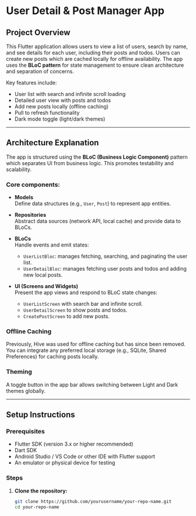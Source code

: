 # User Detail & Post Manager App

## Project Overview

This Flutter application allows users to view a list of users, search by name, and see details for each user, including their posts and todos. Users can create new posts which are cached locally for offline availability. The app uses the **BLoC pattern** for state management to ensure clean architecture and separation of concerns.

Key features include:  
- User list with search and infinite scroll loading  
- Detailed user view with posts and todos  
- Add new posts locally (offline caching)  
- Pull to refresh functionality  
- Dark mode toggle (light/dark themes)

---

## Architecture Explanation

The app is structured using the **BLoC (Business Logic Component)** pattern which separates UI from business logic. This promotes testability and scalability.

### Core components:

- **Models**  
  Define data structures (e.g., `User`, `Post`) to represent app entities.

- **Repositories**  
  Abstract data sources (network API, local cache) and provide data to BLoCs.

- **BLoCs**  
  Handle events and emit states:
  - `UserListBloc`: manages fetching, searching, and paginating the user list.
  - `UserDetailBloc`: manages fetching user posts and todos and adding new local posts.

- **UI (Screens and Widgets)**  
  Present the app views and respond to BLoC state changes:
  - `UserListScreen` with search bar and infinite scroll.
  - `UserDetailScreen` to show posts and todos.
  - `CreatePostScreen` to add new posts.

### Offline Caching

Previously, Hive was used for offline caching but has since been removed. You can integrate any preferred local storage (e.g., SQLite, Shared Preferences) for caching posts locally.

### Theming

A toggle button in the app bar allows switching between Light and Dark themes globally.

---

## Setup Instructions

### Prerequisites

- Flutter SDK (version 3.x or higher recommended)  
- Dart SDK  
- Android Studio / VS Code or other IDE with Flutter support  
- An emulator or physical device for testing  

### Steps

1. **Clone the repository:**

   ```bash
   git clone https://github.com/yourusername/your-repo-name.git
   cd your-repo-name
